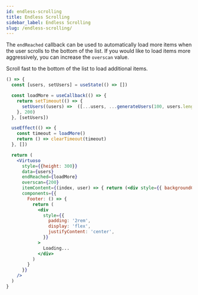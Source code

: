 ```yaml
---
id: endless-scrolling
title: Endless Scrolling
sidebar_label: Endless Scrolling
slug: /endless-scrolling/
---
```


The `endReached` callback can be used to automatically load more items when the user scrolls to the bottom of the list. 
If you would like to load items more aggressively, you can increase the `overscan` value.

Scroll fast to the bottom of the list to load additional items.

```jsx live
() => {
  const [users, setUsers] = useState(() => [])

  const loadMore = useCallback(() => {
    return setTimeout(() => {
      setUsers((users) =>  ([...users, ...generateUsers(100, users.length)]) )
    }, 200)
  }, [setUsers])

  useEffect(() => {
    const timeout = loadMore()
    return () => clearTimeout(timeout)
  }, [])

  return (
    <Virtuoso
      style={{height: 300}}
      data={users}
      endReached={loadMore}
      overscan={200}
      itemContent={(index, user) => { return (<div style={{ backgroundColor: user.bgColor }}>{user.name}</div>) }}
      components={{
        Footer: () => {
          return (
            <div
              style={{
                padding: '2rem',
                display: 'flex',
                justifyContent: 'center',
              }}
            >
              Loading...
            </div>
          )
        }
      }}
    />
  )
}
```
